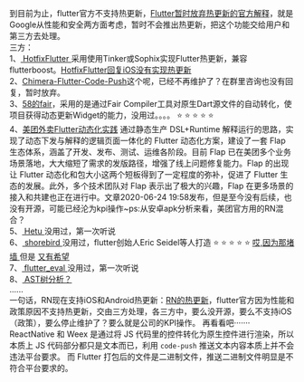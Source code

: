 到目前为止，flutter官方不支持热更新，[Flutter暂时放弃热更新的官方解释](https://github.com/flutter/flutter/issues/14330#issuecomment-485565194)，就是Google从性能和安全两方面考虑，暂时不会推出热更新，把这个功能交给用户和第三方去处理。<br/>
三方：<br/>
1、[ HotfixFlutter ](  https://github.com/magicbaby810/HotfixFlutter ) 采用使用Tinker或Sophix实现Flutter热更新，兼容flutterboost。[HotfixFlutter回复iOS没有实现热更新](https://github.com/magicbaby810/HotfixFlutter/issues/6) <br/>
2、[Chimera-Flutter-Code-Push](Chimera-Flutter-Code-Push)这个呢，已经不再维护了？在群里咨询也没有回复，暂时放弃。<br/>
3、[58的fair](https://github.com/wuba/fair/blob/main/README-zh.md)，采用的是通过Fair Compiler工具对原生Dart源文件的自动转化，使项目获得动态更新Widget的能力，没用过。。。。 ⭐️ ⭐️ ⭐️ ⭐️ ⭐️ <br/>
4、[美团外卖Flutter动态化实践](https://mp.weixin.qq.com/s/wjEvtvexYytzSy5RwqGQyw) 通过静态生产 DSL+Runtime 解释运行的思路，实现了动态下发与解释的逻辑页面一体化的 Flutter 动态化方案，建设了一套 Flap 生态体系，涵盖了开发、发布、测试、运维各阶段。目前 Flap 已在美团多个业务场景落地，大大缩短了需求的发版路径，增强了线上问题修复能力。Flap 的出现让 Flutter 动态化和包大小这两个短板得到了一定程度的弥补，促进了 Flutter 生态的发展。此外，多个技术团队对 Flap 表示出了极大的兴趣，Flap 在更多场景的接入和共建也正在进行中。文章2020-06-24 19:58发布，但是至今没有后续，也没有开源，可能已经沦为kpi操作~ps:从安卓apk分析来看，美团官方用的RN混合？ <br/>
5、[ Hetu ]( https://github.com/hetu-script/hetu-script ) 没用过，第一次听说 <br/>
6、[ shorebird ]( https://shorebird.dev/#newsletter ) 没用过，flutter创始人Eric Seidel等人打造 ⭐️ ⭐️ ⭐️ ⭐️ ⭐️  [ 哎,因为那堵墙 ]( https://github.com/shorebirdtech/shorebird/issues/435 ) 但是 [ 又有希望 ]( https://juejin.cn/post/7293448897435271220?searchId=20231028183416C57292154E962B8B0ABE )   <br/>
7、[ flutter_eval ]( https://github.com/ethanblake4/flutter_eval ) 没用过，第一次听说 <br/>
8、[ AST树分析？ ](https://toutiao.io/posts/p77w8kw/preview) <br/>
...... <br/>
一句话，RN现在支持iOS和Android热更新：[RN的热更新](https://pushy.reactnative.cn/)，flutter官方因为性能和政策原因不支持热更新，交由三方处理，各三方中，要么没开源，要么不支持iOS（政策），要么停止维护了？要么就是公司的KPI操作。 再看看吧·······<br/>
ReactNative 和 Weex 是通过将 JS 代码里的控件转化为原生控件进行渲染，所以本质上 JS 代码部分都只是文本而已，利用 `code-push` 推送文本内容本质上并不会违法平台要求。
而 Flutter 打包后的文件是二进制文件，推送二进制文件明显是不符合平台要求的。

